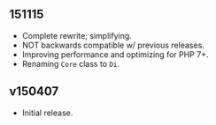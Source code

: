 ## 151115

- Complete rewrite; simplifying.
- NOT backwards compatible w/ previous releases.
- Improving performance and optimizing for PHP 7+.
- Renaming `Core` class to `Di`.

## v150407

- Initial release.
